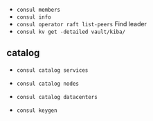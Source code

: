 - `consul members`
- `consul info`
- `consul operator raft list-peers`         Find leader
- `consul kv get -detailed vault/kiba/`

## catalog

- `consul catalog services`
- `consul catalog nodes`
- `consul catalog datacenters`

- `consul keygen`